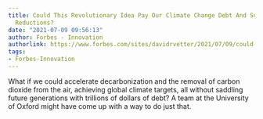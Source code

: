 ```yaml
---
title: Could This Revolutionary Idea Pay Our Climate Change Debt And Supercharge CO2
  Reductions?
date: "2021-07-09 09:56:13"
author: Forbes - Innovation
authorlink: https://www.forbes.com/sites/davidrvetter/2021/07/09/could-this-revolutionary-idea-pay-our-climate-change-debt-and-supercharge-co2-reductions/
tags:
- Forbes-Innovation
---
```

What if we could accelerate decarbonization and the removal of carbon dioxide from the air, achieving global climate targets, all without saddling future generations with trillions of dollars of debt? A team at the University of Oxford might have come up with a way to do just that.